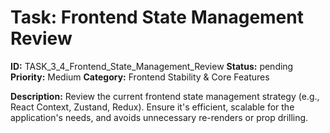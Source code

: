# Task: Frontend State Management Review

**ID:** TASK_3_4_Frontend_State_Management_Review
**Status:** pending
**Priority:** Medium
**Category:** Frontend Stability & Core Features

**Description:**
Review the current frontend state management strategy (e.g., React Context, Zustand, Redux). Ensure it's efficient, scalable for the application's needs, and avoids unnecessary re-renders or prop drilling.
